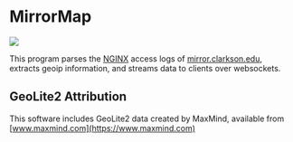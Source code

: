 # MirrorMap

![](example.png)

This program parses the [NGINX](https://nginx.org/en/) access logs of [mirror.clarkson.edu](https://mirror.clarkson.edu), extracts geoip information, and streams data to clients over websockets.

## GeoLite2 Attribution

This software includes GeoLite2 data created by MaxMind, available from [www.maxmind.com](https://www.maxmind.com)